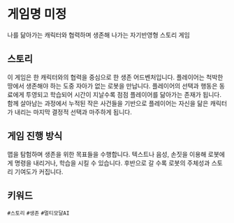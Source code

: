 # 게임명 미정

나를 닮아가는 캐릭터와 협력하며 생존해 나가는 자기반영형 스토리 게임

## 스토리

이 게임은 한 캐릭터와의 협력을 중심으로 한 생존 어드벤처입니다.
플레이어는 척박한 땅에서 생존해야 하는 도중 자아가 없는 로봇을 만납니다.
플레이어의 선택과 행동은 동료에게 투영되고 학습되어 시간이 지날수록 점점 플레이어를 닮아가는 존재가 됩니다.
함께 살아남는 과정에서 누적된 작은 사건들을 기반으로 플레이어는 자신을 닮은 캐릭터가 내리는 마지막 결정적 선택과 마주하게 됩니다.

## 게임 진행 방식

맵을 탐험하며 생존을 위한 목표들을 수행합니다.
텍스트나 음성, 손짓을 이용해 로봇에게 명령을 내리거나, 학습을 시킬 수 있습니다.
후반으로 갈 수록 로봇의 주체성과 스토리 기여도가 커집니다.

## 키워드
`#스토리` `#생존` `#멀티모달AI`
